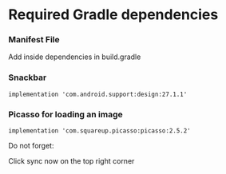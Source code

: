 Required Gradle dependencies
============================

### Manifest File

<uses-permission android:name="android.permission.INTERNET" />


Add inside dependencies in build.gradle

### Snackbar

```implementation 'com.android.support:design:27.1.1'```


### Picasso for loading an image

 ```implementation 'com.squareup.picasso:picasso:2.5.2'```



Do not forget:

Click sync now on the top right corner
